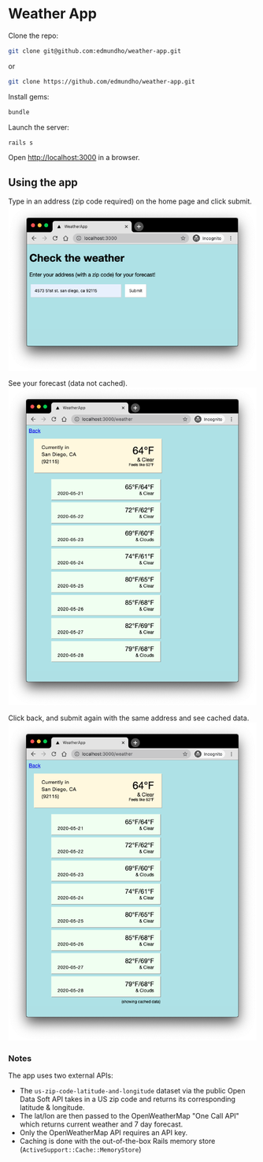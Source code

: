 # Weather App

Clone the repo:

```bash
git clone git@github.com:edmundho/weather-app.git
```

or

```bash
git clone https://github.com/edmundho/weather-app.git
```

Install gems:

```bash
bundle
```

Launch the server:

```bash
rails s
```

Open <http://localhost:3000> in a browser.

## Using the app

Type in an address (zip code required) on the home page and click submit.
![](public/screenshots/home-page.png)

See your forecast (data not cached).
![](public/screenshots/forecast-no-cache.png)

Click back, and submit again with the same address and see cached data.
![](public/screenshots/forecast-cached.png)

### Notes

The app uses two external APIs:

- The `us-zip-code-latitude-and-longitude` dataset via the public Open Data Soft API takes in a US zip code and returns its corresponding latitude & longitude.
- The lat/lon are then passed to the OpenWeatherMap "One Call API" which returns current weather and 7 day forecast.
- Only the OpenWeatherMap API requires an API key.
- Caching is done with the out-of-the-box Rails memory store (`ActiveSupport::Cache::MemoryStore`)
